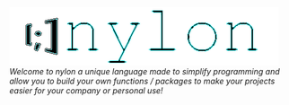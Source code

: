 [![image](../4634634643.png)](https://koomball.github.io/Nylon.io/) <br>
*Welcome to nylon a unique language made to simplify programming and allow you to build your own functions / packages to make your projects easier for your company or personal use!*
